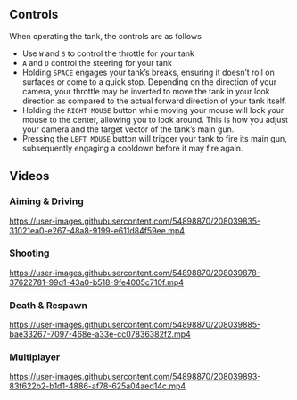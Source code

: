 
## Controls

When operating the tank, the controls are as follows
- Use `W` and `S` to control the throttle for your tank
- `A` and `D` control the steering for your tank
- Holding `SPACE` engages your tank’s breaks, ensuring it doesn’t roll on surfaces or come to a quick stop.
Depending on the direction of your camera, your throttle may be inverted to move the tank in your look direction as compared to the actual forward direction of your tank itself.
- Holding the `RIGHT MOUSE` button while moving your mouse will lock your mouse to the center, allowing you to look around. This is how you adjust your camera and the target vector of the tank’s main gun.
- Pressing the `LEFT MOUSE` button will trigger your tank to fire its main gun, subsequently engaging a cooldown before it may fire again.


## Videos

### Aiming & Driving

https://user-images.githubusercontent.com/54898870/208039835-31021ea0-e267-48a8-9199-e611d84f59ee.mp4


### Shooting

https://user-images.githubusercontent.com/54898870/208039878-37622781-99d1-43a0-b518-9fe4005c710f.mp4


### Death & Respawn

https://user-images.githubusercontent.com/54898870/208039885-bae33267-7097-468e-a33e-cc07836382f2.mp4


### Multiplayer

https://user-images.githubusercontent.com/54898870/208039893-83f622b2-b1d1-4886-af78-625a04aed14c.mp4


